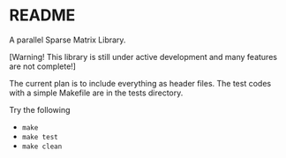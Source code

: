 # README #

A parallel Sparse Matrix Library.

[Warning! This library is still under active development and many features are not complete!]

The current plan is to include everything as header files.
The test codes with a simple Makefile are in the tests directory. 

Try the following
- `make`
- `make test`
- `make clean`




